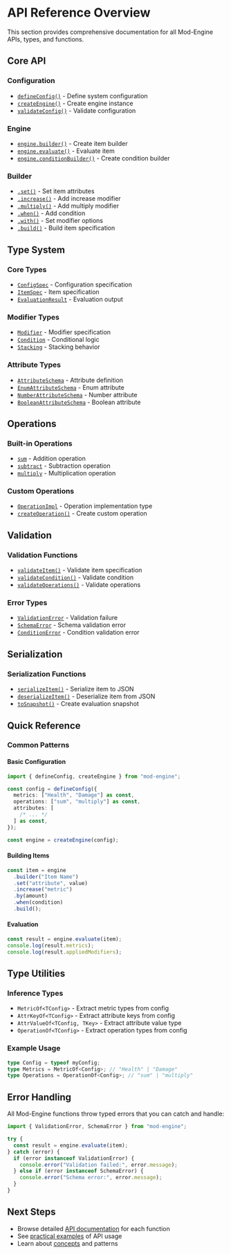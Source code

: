 # API Reference Overview

This section provides comprehensive documentation for all Mod-Engine APIs, types, and functions.

## Core API

### Configuration

- [`defineConfig()`](./configuration.md#defineconfig) - Define system configuration
- [`createEngine()`](./configuration.md#createengine) - Create engine instance
- [`validateConfig()`](./configuration.md#validateconfig) - Validate configuration

### Engine

- [`engine.builder()`](./builder.md) - Create item builder
- [`engine.evaluate()`](./evaluation.md) - Evaluate item
- [`engine.conditionBuilder()`](./conditions.md) - Create condition builder

### Builder

- [`.set()`](./builder.md#set) - Set item attributes
- [`.increase()`](./builder.md#increase) - Add increase modifier
- [`.multiply()`](./builder.md#multiply) - Add multiply modifier
- [`.when()`](./builder.md#when) - Add condition
- [`.with()`](./builder.md#with) - Set modifier options
- [`.build()`](./builder.md#build) - Build item specification

## Type System

### Core Types

- [`ConfigSpec`](./types.md#configspec) - Configuration specification
- [`ItemSpec`](./types.md#itemspec) - Item specification
- [`EvaluationResult`](./types.md#evaluationresult) - Evaluation output

### Modifier Types

- [`Modifier`](./types.md#modifier) - Modifier specification
- [`Condition`](./types.md#condition) - Conditional logic
- [`Stacking`](./types.md#stacking) - Stacking behavior

### Attribute Types

- [`AttributeSchema`](./types.md#attributeschema) - Attribute definition
- [`EnumAttributeSchema`](./types.md#enumattributeschema) - Enum attribute
- [`NumberAttributeSchema`](./types.md#numberattributeschema) - Number attribute
- [`BooleanAttributeSchema`](./types.md#booleanattributeschema) - Boolean attribute

## Operations

### Built-in Operations

- [`sum`](./operations.md#sum) - Addition operation
- [`subtract`](./operations.md#subtract) - Subtraction operation
- [`multiply`](./operations.md#multiply) - Multiplication operation

### Custom Operations

- [`OperationImpl`](./operations.md#operationimpl) - Operation implementation type
- [`createOperation()`](./operations.md#createoperation) - Create custom operation

## Validation

### Validation Functions

- [`validateItem()`](./validation.md#validateitem) - Validate item specification
- [`validateCondition()`](./validation.md#validatecondition) - Validate condition
- [`validateOperations()`](./validation.md#validateoperations) - Validate operations

### Error Types

- [`ValidationError`](./validation.md#validationerror) - Validation failure
- [`SchemaError`](./validation.md#schemaerror) - Schema validation error
- [`ConditionError`](./validation.md#conditionerror) - Condition validation error

## Serialization

### Serialization Functions

- [`serializeItem()`](./serialization.md#serializeitem) - Serialize item to JSON
- [`deserializeItem()`](./serialization.md#deserializeitem) - Deserialize item from JSON
- [`toSnapshot()`](./serialization.md#tosnapshot) - Create evaluation snapshot

## Quick Reference

### Common Patterns

#### Basic Configuration

```typescript
import { defineConfig, createEngine } from "mod-engine";

const config = defineConfig({
  metrics: ["Health", "Damage"] as const,
  operations: ["sum", "multiply"] as const,
  attributes: [
    /* ... */
  ] as const,
});

const engine = createEngine(config);
```

#### Building Items

```typescript
const item = engine
  .builder("Item Name")
  .set("attribute", value)
  .increase("metric")
  .by(amount)
  .when(condition)
  .build();
```

#### Evaluation

```typescript
const result = engine.evaluate(item);
console.log(result.metrics);
console.log(result.appliedModifiers);
```

## Type Utilities

### Inference Types

- `MetricOf<TConfig>` - Extract metric types from config
- `AttrKeyOf<TConfig>` - Extract attribute keys from config
- `AttrValueOf<TConfig, TKey>` - Extract attribute value type
- `OperationOf<TConfig>` - Extract operation types from config

### Example Usage

```typescript
type Config = typeof myConfig;
type Metrics = MetricOf<Config>; // "Health" | "Damage"
type Operations = OperationOf<Config>; // "sum" | "multiply"
```

## Error Handling

All Mod-Engine functions throw typed errors that you can catch and handle:

```typescript
import { ValidationError, SchemaError } from "mod-engine";

try {
  const result = engine.evaluate(item);
} catch (error) {
  if (error instanceof ValidationError) {
    console.error("Validation failed:", error.message);
  } else if (error instanceof SchemaError) {
    console.error("Schema error:", error.message);
  }
}
```

## Next Steps

- Browse detailed [API documentation](./configuration.md) for each function
- See [practical examples](../examples/nextjs-demo.md) of API usage
- Learn about [concepts](../concepts/overview.md) and patterns
